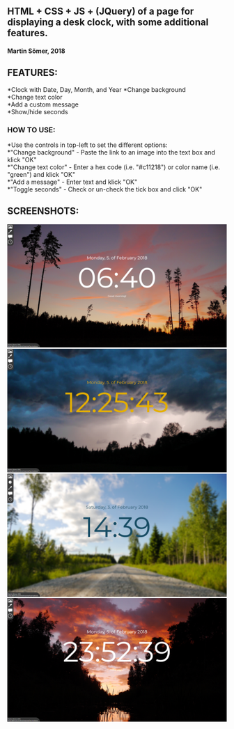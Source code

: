 ## HTML + CSS + JS + (JQuery) of a page for displaying a desk clock, with some additional features. ##  
#### Martin Sõmer, 2018 ####  

## FEATURES: ##  
*Clock with Date, Day, Month, and Year
*Change background  
*Change text color  
*Add a custom message  
*Show/hide seconds  

### HOW TO USE: ###  
*Use the controls in top-left to set the different options:  
    *"Change background" - Paste the link to an image into the text box and klick "OK"  
    *"Change text color" - Enter a hex code (i.e. "#c11218") or color name (i.e. "green") and klick "OK"  
    *"Add a message" - Enter text and klick "OK"  
    *"Toggle seconds" - Check or un-check the tick box and click "OK"  

## SCREENSHOTS: ##   
![Screenshot 1](Screenshots/screenshot_1.png "Background + Message")  
![Screenshot 2](Screenshots/screenshot_2.png "Background + Color + Seconds")  
![Screenshot 3](Screenshots/screenshot_3.png "Background + Color")  
![Screenshot 4](Screenshots/screenshot_4.png "Background + Seconds + Message")  